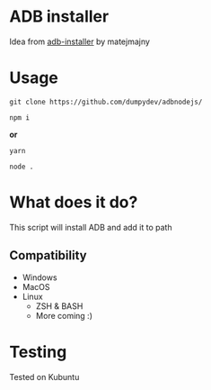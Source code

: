 # ADB installer
Idea from [adb-installer](https://github.com/matejmajny/adb-installer) by matejmajny
# Usage
```
git clone https://github.com/dumpydev/adbnodejs/
```
```
npm i 
```
**or**
```
yarn
```
```
node .
```
# What does it do?
This script will install ADB and add it to path
## Compatibility
- Windows
- MacOS
- Linux
    - ZSH & BASH
    - More coming :)
# Testing
Tested on Kubuntu